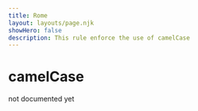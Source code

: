 ```yaml
---
title: Rome
layout: layouts/page.njk
showHero: false
description: This rule enforce the use of camelCase
---
```


# camelCase

not documented yet
